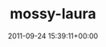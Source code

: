 ---
title:		"mossy-laura"
type:		"upload"
description:		"TBC"
date:		"2011-09-24 15:39:11+00:00"
album:		"people"
filename:		"mossy-laura.md"
series:		""
cl_public_id:		"people/mossy-laura"
cl_version:		1497005488
format:		"tiff"
bytes:		3005136
width:		954
height:		1440
exposure_mode:		"Auto"
program:		"Aperture-priority AE"
aperture:		"4.0"
focal_length:		"11.0 mm"
iso:		"8000"
shutter_speed:		"1/60"
metering:		"Center-weighted average"
flash:		"On, Return detected"
white_balance:		"Custom"
colour_temp:		"6050"
has_crop:		"false"
orientation:		"Horizontal (normal)"
camera_model:		"NIKON D7000"
lens_info:		"11-16mm f/2.8"
artist:		"Matt Finucane"
x_resolution:		"300"
y_resolution:		"300"
---
